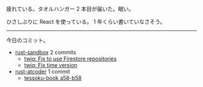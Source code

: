 疲れている。タオルハンガー 2 本目が届いた。眠い。

ひさしぶりに React を使っている。 1 年くらい書いていなさそう。

---

今日のコミット。

- [rust-sandbox](https://github.com/bouzuya/rust-sandbox) 2 commits
  - [twiq: Fix to use Firestore repositories](https://github.com/bouzuya/rust-sandbox/commit/6736d15ea0f925dbbbd349ec73ce53c19405f5c3)
  - [twiq: Fix time version](https://github.com/bouzuya/rust-sandbox/commit/5a4a287315727e29dd793fe0edae54d7786b6dde)
- [rust-atcoder](https://github.com/bouzuya/rust-atcoder) 1 commit
  - [tessoku-book a58-b58](https://github.com/bouzuya/rust-atcoder/commit/ea38e3e11f85253859d6b855cd7227c1031e77d2)
